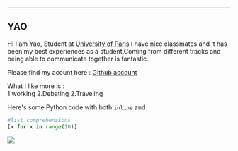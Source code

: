 ---

## YAO

Hi I am Yao, Student at [University of Paris](https://u-paris.fr/en/master-aire-digital-sciences/)
I have nice classmates and it has been my best experiences as a student.Coming from different tracks and being able to communicate together is fantastic. 

Please find my acount here : [Github account](https://github.com/iyfyao)

What I like more is :  
1.working
2.Debating
2.Traveling

Here's some Python code with both `inline` and
```python 
#list comprehensions
[x for x in range(10)]
```

![](https://media0.giphy.com/media/COYGe9rZvfiaQ/giphy.gif?cid=790b7611c7dada2e92d0566e7e8b6c8ef0c65b0992c979c6&rid=giphy.gif&ct=g)
